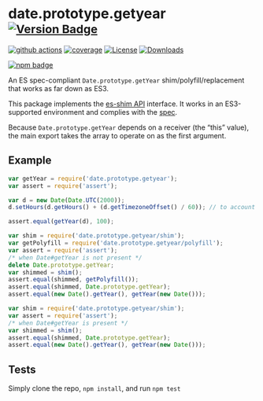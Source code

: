 # date.prototype.getyear <sup>[![Version Badge][npm-version-svg]][package-url]</sup>

[![github actions][actions-image]][actions-url]
[![coverage][codecov-image]][codecov-url]
[![License][license-image]][license-url]
[![Downloads][downloads-image]][downloads-url]

[![npm badge][npm-badge-png]][package-url]

An ES spec-compliant `Date.prototype.getYear` shim/polyfill/replacement that works as far down as ES3.

This package implements the [es-shim API](https://github.com/es-shims/api) interface. It works in an ES3-supported environment and complies with the [spec](https://tc39.es/ecma262/#sec-date.prototype.getyear).

Because `Date.prototype.getYear` depends on a receiver (the “this” value), the main export takes the array to operate on as the first argument.

## Example

```js
var getYear = require('date.prototype.getyear');
var assert = require('assert');

var d = new Date(Date.UTC(2000));
d.setHours(d.getHours() + (d.getTimezoneOffset() / 60)); // to account for the local TZ

assert.equal(getYear(d), 100);
```

```js
var shim = require('date.prototype.getyear/shim');
var getPolyfill = require('date.prototype.getyear/polyfill');
var assert = require('assert');
/* when Date#getYear is not present */
delete Date.prototype.getYear;
var shimmed = shim();
assert.equal(shimmed, getPolyfill());
assert.equal(shimmed, Date.prototype.getYear);
assert.equal(new Date().getYear(), getYear(new Date()));
```

```js
var shim = require('date.prototype.getyear/shim');
var assert = require('assert');
/* when Date#getYear is present */
var shimmed = shim();
assert.equal(shimmed, Date.prototype.getYear);
assert.equal(new Date().getYear(), getYear(new Date()));
```

## Tests
Simply clone the repo, `npm install`, and run `npm test`

[package-url]: https://npmjs.org/package/date.prototype.getyear
[npm-version-svg]: https://versionbadg.es/es-shims/Date.prototype.getYear.svg
[deps-svg]: https://david-dm.org/es-shims/Date.prototype.getYear.svg
[deps-url]: https://david-dm.org/es-shims/Date.prototype.getYear
[dev-deps-svg]: https://david-dm.org/es-shims/Date.prototype.getYear/dev-status.svg
[dev-deps-url]: https://david-dm.org/es-shims/Date.prototype.getYear#info=devDependencies
[npm-badge-png]: https://nodei.co/npm/date.prototype.getyear.png?downloads=true&stars=true
[license-image]: https://img.shields.io/npm/l/date.prototype.getyear.svg
[license-url]: LICENSE
[downloads-image]: https://img.shields.io/npm/dm/date.prototype.getyear.svg
[downloads-url]: https://npm-stat.com/charts.html?package=date.prototype.getyear
[codecov-image]: https://codecov.io/gh/es-shims/Date.prototype.getYear/branch/main/graphs/badge.svg
[codecov-url]: https://app.codecov.io/gh/es-shims/Date.prototype.getYear/
[actions-image]: https://img.shields.io/endpoint?url=https://github-actions-badge-u3jn4tfpocch.runkit.sh/es-shims/Date.prototype.getYear
[actions-url]: https://github.com/es-shims/Date.prototype.getYear/actions
